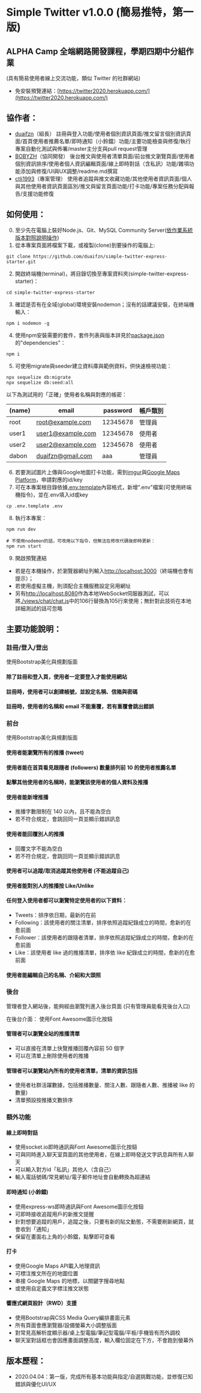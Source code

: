 # Simple Twitter v1.0.0 (簡易推特，第一版)

## ALPHA Camp 全端網路開發課程，學期四期中分組作業
(具有簡易使用者線上交流功能，類似 Twitter 的社群網站)
- 免安裝預覽連結：[https://twitter2020.herokuapp.com/](https://twitter2020.herokuapp.com/)

## 協作者：
- [duaifzn](https://github.com/duaifzn)（組長）
註冊與登入功能/使用者個別資訊頁面/推文留言個別資訊頁面/首頁使用者推薦名單/即時通知（小鈴鐺）功能/主要功能檢查與修復/執行專案自動化測試與佈署/master主分支與pull request管理
- [BOBYZH](https://github.com/BOBYZH)（協同開發）
後台推文與使用者清單頁面/前台推文瀏覽頁面/使用者個別資訊排序/使用者個人資訊編輯頁面/線上即時對話（含私訊）功能/雜項功能添加與修復/UI與UX調整/readme.md撰寫
- [ctli1993](https://github.com/ctli1993)（專案管理）
使用者追蹤與推文收藏功能/其他使用者資訊頁面/個人與其他使用者資訊頁面區別/推文與留言頁面功能/打卡功能/專案任務分配與報告/支援功能修復

## 如何使用：
0. 至少先在電腦上裝好Node.js、Git、MySQL Community  Server([依作業系統版本對照說明操作](https://dev.mysql.com/downloads/mysql/))
1. 從本專案頁面將檔案下載，或複製(clone)到要操作的電腦上:
```
git clone https://github.com/duaifzn/simple-twitter-express-starter.git
```
2. 開啟終端機(terminal)，將目錄切換至專案資料夾(simple-twitter-express-starter)：
```
cd simple-twitter-express-starter
```
3. 確認是否有在全域(global)環境安裝nodemon；沒有的話建議安裝，在終端機輸入：
```
npm i nodemon -g
```
4. 使用npm安裝需要的套件，套件列表與版本詳見於[package.json](https://github.com/duaifzn/simple-twitter-express-starter/blob/master/package.json)的"dependencies"：
```
npm i 
```
5. 可使用migrate與seeder建立資料庫與範例資料，供快速檢視功能：
```
npx sequelize db:migrate
npx sequelize db:seed:all
```
以下為測試用的「正確」使用者名稱與對應的帳密：

|(name) | email              | password | 帳戶類別     |
| ------| -------------------| ---------| --------------------|
| root | root@example.com  | 12345678 | 管理員 |
| user1 | user1@example.com  | 12345678 | 使用者 |
| user2 | user2@example.com  | 12345678 | 使用者 |
| dabon| duaifzn@gmail.com  | aaa| 管理員 |
6. 若要測試圖片上傳與Google地圖打卡功能，需到[imgur](https://imgur.com/signin?redirect=https%3A%2F%2Fapi.imgur.com%2Foauth2%2Faddclient)與[Google Maps Platform](https://cloud.google.com/maps-platform/?utm_source=google&utm_medium=cpc&utm_campaign=FY18-Q2-global-demandgen-paidsearchonnetworkhouseads-cs-maps_contactsal_saf&utm_content=text-ad-none-none-DEV_c-CRE_267331380202-ADGP_Hybrid+%7C+AW+SEM+%7C+BKWS+~+%5B1:1%5D+%7C+TW+%7C+EN+%7C+BK+%7C+EXA+%7C+Google+Maps+Api-KWID_43700014353952976-kwd-335425467-userloc_1012825&utm_term=KW_google%20maps%20api-ST_google+maps+api&gclid=CjwKCAjwvZv0BRA8EiwAD9T2VTD8wG5u8mZqTkWhmCJ86XZAkzQNFqsmV-dR8szCDxRPxoXP8PHQ6RoCL-gQAvD_BwE)，申請對應的id/key
7. 可在本專案根目錄依據[.env.template](https://github.com/duaifzn/simple-twitter-express-starter/blob/master/.env_template)內容格式，新增".env"檔案(可使用終端機指令)，並在.env填入id或key
```
cp .env.template .env
```

8. 執行本專案：
```
npm run dev

# 不使用nodemon的話，可改用以下指令，但無法在修改代碼後即時更新：
npm run start
```
9. 開啟預覽連結
- 若是在本機操作，於瀏覽器網址列輸入[http://localhost:3000](http://localhost:3000)（終端機也會有提示）；
- 若使用虛擬主機，則須配合主機服務設定另用網址
- 另有[http://localhost:8080](http://localhost:8080)作為本地WebSocket伺服器測試，可以將[./views/chat/chat.js](https://github.com/duaifzn/simple-twitter-express-starter/blob/master/views/chat/chat.js)中的106行替換為105行來使用；無針對此技術在本地詳細測試的話可忽略

## 主要功能說明：

### 註冊/登入/登出
使用Bootstrap美化與規劃版面
#### 除了註冊和登入頁，使用者一定要登入才能使用網站
#### 註冊時，使用者可以創建帳號，並設定名稱、信箱與密碼
#### 註冊時，使用者的名稱和 email 不能重覆，若有重覆會跳出錯誤

### 前台
使用Bootstrap美化與規劃版面
#### 使用者能瀏覽所有的推播 (tweet)
#### 使用者能在首頁看見跟隨者 (followers) 數量排列前 10 的使用者推薦名單
#### 點擊其他使用者的名稱時，能瀏覽該使用者的個人資料及推播
#### 使用者能新增推播
- 推播字數限制在 140 以內，且不能為空白
- 若不符合規定，會跳回同一頁並顯示錯誤訊息
#### 使用者能回覆別人的推播
- 回覆文字不能為空白
- 若不符合規定，會跳回同一頁並顯示錯誤訊息
#### 使用者可以追蹤/取消追蹤其他使用者 (不能追蹤自己)
#### 使用者能對別人的推播按 Like/Unlike
#### 任何登入使用者都可以瀏覽特定使用者的以下資料：
- Tweets：排序依日期，最新的在前
- Following：該使用者的關注清單，排序依照追蹤紀錄成立的時間，愈新的在愈前面
- Follower：該使用者的跟隨者清單，排序依照追蹤紀錄成立的時間，愈新的在愈前面
- Like：該使用者 like 過的推播清單，排序依 like 紀錄成立的時間，愈新的在愈前面
#### 使用者能編輯自己的名稱、介紹和大頭照

### 後台
管理者登入網站後，能夠經由瀏覽列進入後台頁面 (只有管理員能看見後台入口)

在後台介面：
使用Font Awesome圖示化按鈕
#### 管理者可以瀏覽全站的推播清單
- 可以直接在清單上快覽推播回覆內容前 50 個字
- 可以在清單上刪除使用者的推播
#### 管理者可以瀏覽站內所有的使用者清單，清單的資訊包括
- 使用者社群活躍數據，包括推播數量、關注人數、跟隨者人數、推播被 like 的數量)
- 清單預設按推播文數排序

### 額外功能
#### 線上即時對話
- 使用socket.io即時通訊與Font Awesome圖示化按鈕
- 可與同時進入聊天室頁面的其他使用者，在線上即時發送文字訊息與所有人聊天
- 可以輸入對方id「私訊」其他人（含自己）
- 輸入電話號碼/常見網址/電子郵件地址會自動轉換為超連結
#### 即時通知 (小鈴鐺)
- 使用express-ws即時通訊與Font Awesome圖示化按鈕
- 可即時接收追蹤用戶的新推文提醒
- 針對想要追蹤的用戶，追蹤之後，只要有新的貼文動態，不需要刷新網頁，就會收到「通知」
- 保留在畫面右上角的小鈴鐺，點擊即可查看
#### 打卡
- 使用Google Maps API載入地理資訊
- 可標注推文所在的地圖位置
- 串接 Google Maps 的地標，以關鍵字搜尋地點
- 或使用自定義文字標注推文狀態
#### 響應式網頁設計（RWD）支援
- 使用Bootstrap與CSS Media Query編排畫面元素
- 所有頁面會應瀏覽器/設備螢幕大小調整版面
- 對常見高解析度顯示器/桌上型電腦/筆記型電腦/平板/手機皆有而外調校
- 聊天室對話框也會因應畫面調整高度，輸入欄位固定在下方，不會跑到螢幕外

## 版本歷程：
- 2020.04.04：第一版，完成所有基本功能與指定/自選挑戰功能，並修復已知錯誤與優化UI/UX
